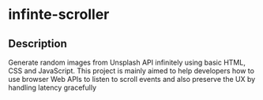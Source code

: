 # infinte-scroller

## Description
Generate random images from Unsplash API infinitely using basic HTML, CSS and JavaScript.
This project is mainly aimed to help developers how to use browser Web APIs to listen to scroll events and also preserve the UX by handling latency gracefully
